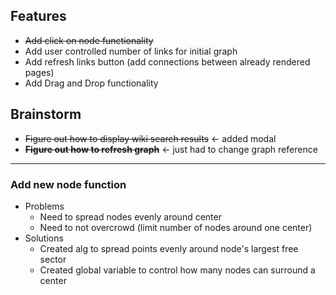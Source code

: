 ## Features
* ~~Add click on node functionality~~
* Add user controlled number of links for initial graph
* Add refresh links button (add connections between already rendered pages)
* Add Drag and Drop functionality

## Brainstorm
* ~~Figure out how to display wiki search results~~ <- added modal
* ~~**Figure out how to refresh graph**~~ <- just had to change graph reference
---
### Add new node function
* Problems
  * Need to spread nodes evenly around center
  * Need to not overcrowd (limit number of nodes around one center)
* Solutions
  * Created alg to spread points evenly around node's largest free sector
  * Created global variable to control how many nodes can surround a center